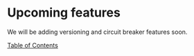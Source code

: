 # Upcoming features

We will be adding versioning and circuit breaker features soon.


[Table of Contents](TABLE-OF-CONTENTS.md)

